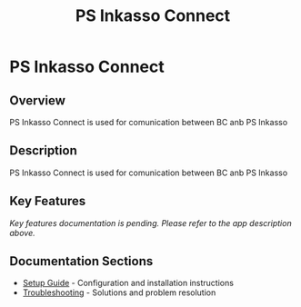 ﻿---
title: "PS Inkasso Connect"
description: "PS Inkasso Connect is used for comunication between BC anb PS Inkasso"
categories: [Products, Integration]
tags: [business-central, integration]
weight: 72
version: "22.0.0.0"
---

# PS Inkasso Connect

## Overview
PS Inkasso Connect is used for comunication between BC anb PS Inkasso

## Description
PS Inkasso Connect is used for comunication between BC anb PS Inkasso

## Key Features
*Key features documentation is pending. Please refer to the app description above.*

## Documentation Sections
- [Setup Guide](./setup/) - Configuration and installation instructions
- [Troubleshooting](./solving/) - Solutions and problem resolution


